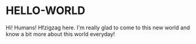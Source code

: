 # HELLO-WORLD

Hi! Humans!
Hfzigzag here. I'm really glad to come to this new world and know a bit more about this world everyday!

